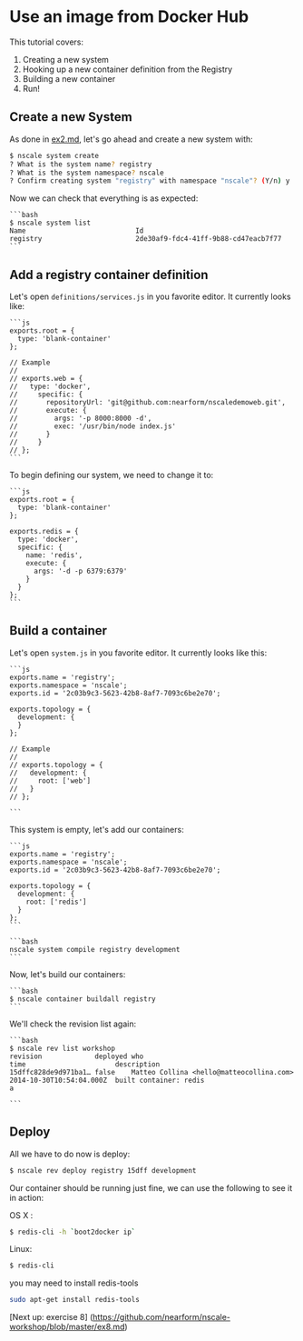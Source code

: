 Use an image from Docker Hub
==================================

This tutorial covers:

1. Creating a new system
2. Hooking up a new container definition from the Registry
3. Building a new container
4. Run!

Create a new System
-------------------

As done in [ex2.md](https://github.com/nearform/nscale-workshop/blob/master/ex2.md), let's go ahead and create a new system with:

```bash
$ nscale system create
? What is the system name? registry
? What is the system namespace? nscale
? Confirm creating system "registry" with namespace "nscale"? (Y/n) y
```

Now we can check that everything is as expected:

    ```bash
    $ nscale system list
    Name                           Id
    registry                       2de30af9-fdc4-41ff-9b88-cd47eacb7f77
    ```

Add a registry container definition
-----------------------------------

Let's open `definitions/services.js` in you favorite editor. It
currently looks like:

    ```js
    exports.root = {
      type: 'blank-container'
    };

    // Example
    //
    // exports.web = {
    //   type: 'docker',
    //     specific: {
    //       repositoryUrl: 'git@github.com:nearform/nscaledemoweb.git',
    //       execute: {
    //         args: '-p 8000:8000 -d',
    //         exec: '/usr/bin/node index.js'
    //       }
    //     }
    // }; 
    ```

To begin defining our system, we need to change it to:

    ```js
    exports.root = {
      type: 'blank-container'
    };

    exports.redis = {
      type: 'docker',
      specific: {
        name: 'redis',
        execute: {
          args: '-d -p 6379:6379'
        }
      }
    };
    ```

Build a container
-----------------

Let's open `system.js` in you favorite editor. It currently looks like this:

    ```js
    exports.name = 'registry';
    exports.namespace = 'nscale';
    exports.id = '2c03b9c3-5623-42b8-8af7-7093c6be2e70';

    exports.topology = {
      development: {
      }
    };

    // Example
    //
    // exports.topology = {
    //   development: {
    //     root: ['web']
    //   }
    // };

    ```

This system is empty, let's add our containers:

    ```js
    exports.name = 'registry';
    exports.namespace = 'nscale';
    exports.id = '2c03b9c3-5623-42b8-8af7-7093c6be2e70';

    exports.topology = {
      development: {
        root: ['redis']
      }
    };
    ```

    ```bash
    nscale system compile registry development
    ```

Now, let's build our containers:

    ```bash
    $ nscale container buildall registry
    ```

We'll check the revision list again:

    ```bash
    $ nscale rev list workshop
    revision             deployed who                                                     time                      description
    15dffc828de9d971ba1… false    Matteo Collina <hello@matteocollina.com>                2014-10-30T10:54:04.000Z  built container: redis
    a

    ```

Deploy
------

All we have to do now is deploy:

  ```bash
  $ nscale rev deploy registry 15dff development
  ```

Our container should be running just fine, we can use the following to see it in action:

OS X : 
  ```bash
  $ redis-cli -h `boot2docker ip`
  ```

Linux:
  ```bash
  $ redis-cli
  ```
you may need to install redis-tools
  
  ```bash
  sudo apt-get install redis-tools
  ```

[Next up: exercise 8] (https://github.com/nearform/nscale-workshop/blob/master/ex8.md)
